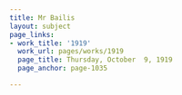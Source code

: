```yaml
---
title: Mr Bailis
layout: subject
page_links:
- work_title: '1919'
  work_url: pages/works/1919
  page_title: Thursday, October  9, 1919
  page_anchor: page-1035

---
```

